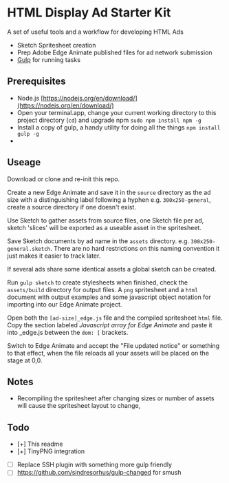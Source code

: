 # HTML Display Ad Starter Kit

A set of useful tools and a workflow for developing HTML Ads

- Sketch Spritesheet creation
- Prep Adobe Edge Animate published files for ad network submission
- [Gulp](http://gulpjs.com/) for running tasks

## Prerequisites

- Node.js [https://nodejs.org/en/download/](https://nodejs.org/en/download/)
- Open your terminal.app, change your current working directory to this project directory (`cd`) and upgrade npm `sudo npm install npm -g`
- Install a copy of gulp, a handy utility for doing all the things `npm install gulp -g`
- 

## Useage

Download or clone and re-init this repo.

Create a new Edge Animate and save it in the `source` directory as the ad size with a distinguishing label following a hyphen e.g. `300x250-general`, create a source directory if one doesn't exist.

Use Sketch to gather assets from source files, one Sketch file per ad, sketch 'slices' will be exported as a useable asset in the spritesheet.

Save Sketch documents by ad name in the `assets` directory. e.g. `300x250-general.sketch`. There are no hard restrictions on this naming convention it just makes it easier to track later.

If several ads share some identical assets a global sketch can be created.

Run `gulp sketch` to create stylesheets when finished, check the `assets/build` directory for output files. A `png` spritesheet and a `html` document with output examples and some javascript object notation for importing into our Edge Animate project. 

Open both the `[ad-size]_edge.js` file and the compiled spritesheet `html` file. Copy the section labeled _Javascript array for Edge Animate_ and paste it into _edge.js between the `dom: [` brackets.

Switch to Edge Animate and accept the "File updated notice" or something to that effect, when the file reloads all your assets will be placed on the stage at 0,0.


## Notes

- Recompiling the spritesheet after changing sizes or number of assets will cause the spritesheet layout to change, 

## Todo

-	[+] This readme
- [+] TinyPNG integration
- [ ] Replace SSH plugin with something more gulp friendly
- [ ] https://github.com/sindresorhus/gulp-changed for smush
